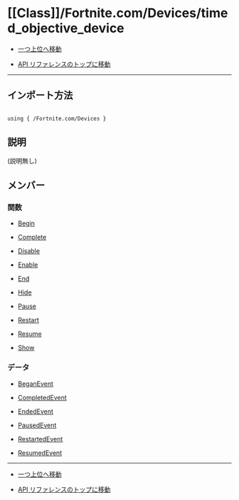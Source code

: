 # [[Class]]/Fortnite.com/Devices/timed_objective_device

- [一つ上位へ移動](../main.md)

- [API リファレンスのトップに移動](/main.md)

---

## インポート方法

```verse

using { /Fortnite.com/Devices }

```

## 説明

(説明無し)

## メンバー

### 関数

- [Begin](./F_Begin/main.md)

- [Complete](./F_Complete/main.md)

- [Disable](./F_Disable/main.md)

- [Enable](./F_Enable/main.md)

- [End](./F_End/main.md)

- [Hide](./F_Hide/main.md)

- [Pause](./F_Pause/main.md)

- [Restart](./F_Restart/main.md)

- [Resume](./F_Resume/main.md)

- [Show](./F_Show/main.md)

### データ

- [BeganEvent](./D_BeganEvent/main.md)

- [CompletedEvent](./D_CompletedEvent/main.md)

- [EndedEvent](./D_EndedEvent/main.md)

- [PausedEvent](./D_PausedEvent/main.md)

- [RestartedEvent](./D_RestartedEvent/main.md)

- [ResumedEvent](./D_ResumedEvent/main.md)

---

- [一つ上位へ移動](../main.md)

- [API リファレンスのトップに移動](/main.md)
